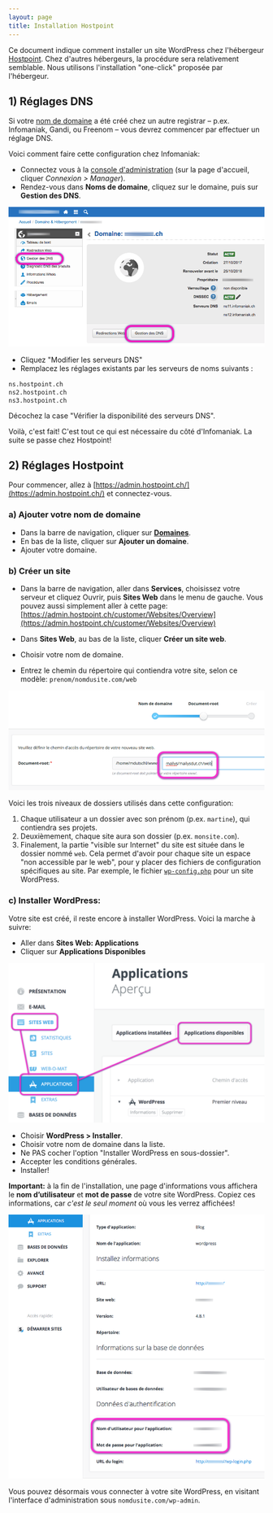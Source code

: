 ```yaml
---
layout: page
title: Installation Hostpoint
---
```


Ce document indique comment installer un site WordPress chez l'hébergeur [Hostpoint](https://www.hostpoint.ch/fr/). Chez d'autres hébergeurs, la procédure sera relativement semblable. Nous utilisons l'installation "one-click" proposée par l'hébergeur.

## 1) Réglages DNS

Si votre [nom de domaine](/divers/domaines/) a été créé chez un autre registrar – p.ex. Infomaniak, Gandi, ou Freenom – vous devrez commencer par effectuer un réglage DNS.

Voici comment faire cette configuration chez Infomaniak:

- Connectez vous à la [console d'administration](https://manager.infomaniak.com) (sur la page d'accueil, cliquer *Connexion > Manager*).
- Rendez-vous dans **Noms de domaine**, cliquez sur le domaine, puis sur **Gestion des DNS**.

![Choisir Gestion des DNS](img/hostpoint/Infomaniak_dns0.png)

- Cliquez "Modifier les serveurs DNS"
- Remplacez les réglages existants par les serveurs de noms suivants :

```
ns.hostpoint.ch
ns2.hostpoint.ch
ns3.hostpoint.ch
```

Décochez la case "Vérifier la disponibilité des serveurs DNS".

Voilà, c'est fait! C'est tout ce qui est nécessaire du côté d'Infomaniak. La suite se passe chez Hostpoint!

## 2) Réglages Hostpoint

Pour commencer, allez à [https://admin.hostpoint.ch/](https://admin.hostpoint.ch/) et connectez-vous.

### a) Ajouter votre nom de domaine

- Dans la barre de navigation, cliquer sur **[Domaines](https://admin.hostpoint.ch/customer/Domains/Overview)**.
- En bas de la liste, cliquer sur **Ajouter un domaine**.
- Ajouter votre domaine.

### b) Créer un site

- Dans la barre de navigation, aller dans **Services**, choisissez votre serveur et cliquez Ouvrir, puis **Sites Web** dans le menu de gauche. Vous pouvez aussi simplement aller à cette page: [https://admin.hostpoint.ch/customer/Websites/Overview](https://admin.hostpoint.ch/customer/Websites/Overview)

- Dans **Sites Web**, au bas de la liste, cliquer **Créer un site web**.
- Choisir votre nom de domaine.
- Entrez le chemin du répertoire qui contiendra votre site, selon ce modèle: `prenom/nomdusite.com/web`

![Définition du répertoire](img/hostpoint/chemin-repertoire.png)

Voici les trois niveaux de dossiers utilisés dans cette configuration:

1. Chaque utilisateur a un dossier avec son prénom (p.ex. `martine`), qui contiendra ses projets.
2. Deuxièmement, chaque site aura son dossier (p.ex. `monsite.com`).
3. Finalement, la partie "visible sur Internet" du site est située dans le dossier nommé `web`. Cela permet d'avoir pour chaque site un espace "non accessible par le web", pour y placer des fichiers de configuration spécifiques au site. Par exemple, le fichier [`wp-config.php`](http://codex.wordpress.org/Hardening_WordPress#Securing_wp-config.php) pour un site WordPress.

### c) Installer WordPress:

Votre site est créé, il reste encore à installer WordPress. Voici la marche à suivre:

- Aller dans **Sites Web: Applications**
- Cliquer sur **Applications Disponibles**

![Comment installer WordPress](img/hostpoint/hostpoint-applications.png)

- Choisir **WordPress > Installer**.
- Choisir votre nom de domaine dans la liste. 
- Ne PAS cocher l'option "Installer WordPress en sous-dossier".
- Accepter les conditions générales.
- Installer!

**Important:** à la fin de l'installation, une page d'informations vous affichera le **nom d’utilisateur** et **mot de passe** de votre site WordPress. Copiez ces informations, car *c'est le seul moment* où vous les verrez affichées!

![Infos de connexion](img/hostpoint/infos-wp.png)

Vous pouvez désormais vous connecter à votre site WordPress, en visitant l'interface d'administration sous `nomdusite.com/wp-admin`.
